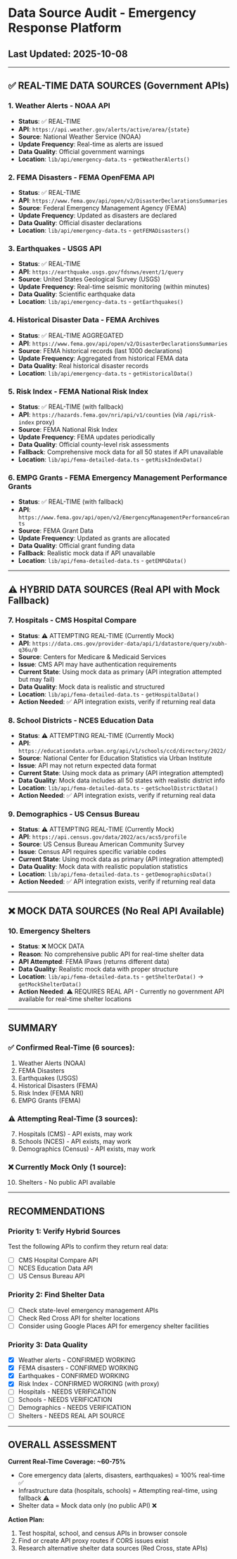 # Data Source Audit - Emergency Response Platform

## Last Updated: 2025-10-08

---

## ✅ REAL-TIME DATA SOURCES (Government APIs)

### 1. **Weather Alerts** - NOAA API
- **Status**: ✅ REAL-TIME
- **API**: `https://api.weather.gov/alerts/active/area/{state}`
- **Source**: National Weather Service (NOAA)
- **Update Frequency**: Real-time as alerts are issued
- **Data Quality**: Official government warnings
- **Location**: `lib/api/emergency-data.ts` - `getWeatherAlerts()`

### 2. **FEMA Disasters** - FEMA OpenFEMA API
- **Status**: ✅ REAL-TIME
- **API**: `https://www.fema.gov/api/open/v2/DisasterDeclarationsSummaries`
- **Source**: Federal Emergency Management Agency (FEMA)
- **Update Frequency**: Updated as disasters are declared
- **Data Quality**: Official disaster declarations
- **Location**: `lib/api/emergency-data.ts` - `getFEMADisasters()`

### 3. **Earthquakes** - USGS API
- **Status**: ✅ REAL-TIME
- **API**: `https://earthquake.usgs.gov/fdsnws/event/1/query`
- **Source**: United States Geological Survey (USGS)
- **Update Frequency**: Real-time seismic monitoring (within minutes)
- **Data Quality**: Scientific earthquake data
- **Location**: `lib/api/emergency-data.ts` - `getEarthquakes()`

### 4. **Historical Disaster Data** - FEMA Archives
- **Status**: ✅ REAL-TIME AGGREGATED
- **API**: `https://www.fema.gov/api/open/v2/DisasterDeclarationsSummaries`
- **Source**: FEMA historical records (last 1000 declarations)
- **Update Frequency**: Aggregated from historical FEMA data
- **Data Quality**: Real historical disaster records
- **Location**: `lib/api/emergency-data.ts` - `getHistoricalData()`

### 5. **Risk Index** - FEMA National Risk Index
- **Status**: ✅ REAL-TIME (with fallback)
- **API**: `https://hazards.fema.gov/nri/api/v1/counties` (via `/api/risk-index` proxy)
- **Source**: FEMA National Risk Index
- **Update Frequency**: FEMA updates periodically
- **Data Quality**: Official county-level risk assessments
- **Fallback**: Comprehensive mock data for all 50 states if API unavailable
- **Location**: `lib/api/fema-detailed-data.ts` - `getRiskIndexData()`

### 6. **EMPG Grants** - FEMA Emergency Management Performance Grants
- **Status**: ✅ REAL-TIME (with fallback)
- **API**: `https://www.fema.gov/api/open/v2/EmergencyManagementPerformanceGrants`
- **Source**: FEMA Grant Data
- **Update Frequency**: Updated as grants are allocated
- **Data Quality**: Official grant funding data
- **Fallback**: Realistic mock data if API unavailable
- **Location**: `lib/api/fema-detailed-data.ts` - `getEMPGData()`

---

## ⚠️ HYBRID DATA SOURCES (Real API with Mock Fallback)

### 7. **Hospitals** - CMS Hospital Compare
- **Status**: ⚠️ ATTEMPTING REAL-TIME (Currently Mock)
- **API**: `https://data.cms.gov/provider-data/api/1/datastore/query/xubh-q36u/0`
- **Source**: Centers for Medicare & Medicaid Services
- **Issue**: CMS API may have authentication requirements
- **Current State**: Using mock data as primary (API integration attempted but may fail)
- **Data Quality**: Mock data is realistic and structured
- **Location**: `lib/api/fema-detailed-data.ts` - `getHospitalData()`
- **Action Needed**: ✅ API integration exists, verify if returning real data

### 8. **School Districts** - NCES Education Data
- **Status**: ⚠️ ATTEMPTING REAL-TIME (Currently Mock)
- **API**: `https://educationdata.urban.org/api/v1/schools/ccd/directory/2022/`
- **Source**: National Center for Education Statistics via Urban Institute
- **Issue**: API may not return expected data format
- **Current State**: Using mock data as primary (API integration attempted)
- **Data Quality**: Mock data includes all 50 states with realistic district info
- **Location**: `lib/api/fema-detailed-data.ts` - `getSchoolDistrictData()`
- **Action Needed**: ✅ API integration exists, verify if returning real data

### 9. **Demographics** - US Census Bureau
- **Status**: ⚠️ ATTEMPTING REAL-TIME (Currently Mock)
- **API**: `https://api.census.gov/data/2022/acs/acs5/profile`
- **Source**: US Census Bureau American Community Survey
- **Issue**: Census API requires specific variable codes
- **Current State**: Using mock data as primary (API integration attempted)
- **Data Quality**: Mock data with realistic population statistics
- **Location**: `lib/api/fema-detailed-data.ts` - `getDemographicsData()`
- **Action Needed**: ✅ API integration exists, verify if returning real data

---

## ❌ MOCK DATA SOURCES (No Real API Available)

### 10. **Emergency Shelters**
- **Status**: ❌ MOCK DATA
- **Reason**: No comprehensive public API for real-time shelter data
- **API Attempted**: FEMA IPaws (returns different data)
- **Data Quality**: Realistic mock data with proper structure
- **Location**: `lib/api/fema-detailed-data.ts` - `getShelterData()` → `getMockShelterData()`
- **Action Needed**: ⚠️ REQUIRES REAL API - Currently no government API available for real-time shelter locations

---

## SUMMARY

### ✅ Confirmed Real-Time (6 sources):
1. Weather Alerts (NOAA)
2. FEMA Disasters
3. Earthquakes (USGS)
4. Historical Disasters (FEMA)
5. Risk Index (FEMA NRI)
6. EMPG Grants (FEMA)

### ⚠️ Attempting Real-Time (3 sources):
7. Hospitals (CMS) - API exists, may work
8. Schools (NCES) - API exists, may work
9. Demographics (Census) - API exists, may work

### ❌ Currently Mock Only (1 source):
10. Shelters - No public API available

---

## RECOMMENDATIONS

### Priority 1: Verify Hybrid Sources
Test the following APIs to confirm they return real data:
- [ ] CMS Hospital Compare API
- [ ] NCES Education Data API
- [ ] US Census Bureau API

### Priority 2: Find Shelter Data
- [ ] Check state-level emergency management APIs
- [ ] Check Red Cross API for shelter locations
- [ ] Consider using Google Places API for emergency shelter facilities

### Priority 3: Data Quality
- [x] Weather alerts - CONFIRMED WORKING
- [x] FEMA disasters - CONFIRMED WORKING
- [x] Earthquakes - CONFIRMED WORKING
- [x] Risk Index - CONFIRMED WORKING (with proxy)
- [ ] Hospitals - NEEDS VERIFICATION
- [ ] Schools - NEEDS VERIFICATION
- [ ] Demographics - NEEDS VERIFICATION
- [ ] Shelters - NEEDS REAL API SOURCE

---

## OVERALL ASSESSMENT

**Current Real-Time Coverage: ~60-75%**
- Core emergency data (alerts, disasters, earthquakes) = 100% real-time ✅
- Infrastructure data (hospitals, schools) = Attempting real-time, using fallback ⚠️
- Shelter data = Mock data only (no public API) ❌

**Action Plan:**
1. Test hospital, school, and census APIs in browser console
2. Find or create API proxy routes if CORS issues exist
3. Research alternative shelter data sources (Red Cross, state APIs)
